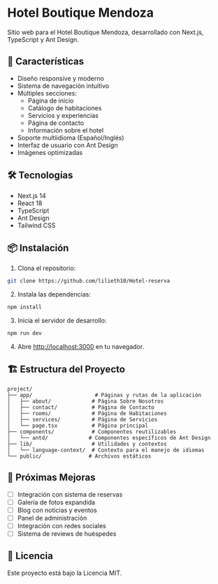 # Hotel Boutique Mendoza

Sitio web para el Hotel Boutique Mendoza, desarrollado con Next.js, TypeScript y Ant Design.

## 🌟 Características

- Diseño responsive y moderno
- Sistema de navegación intuitivo
- Múltiples secciones:
  - Página de inicio
  - Catálogo de habitaciones
  - Servicios y experiencias
  - Página de contacto
  - Información sobre el hotel
- Soporte multiidioma (Español/Inglés)
- Interfaz de usuario con Ant Design
- Imágenes optimizadas

## 🛠️ Tecnologías

- Next.js 14
- React 18
- TypeScript
- Ant Design
- Tailwind CSS

## 📦 Instalación

1. Clona el repositorio:
```bash
git clone https://github.com/lilieth10/Hotel-reserva
```

2. Instala las dependencias:
```bash
npm install
```

3. Inicia el servidor de desarrollo:
```bash
npm run dev
```

4. Abre [http://localhost:3000](http://localhost:3000) en tu navegador.

## 🏗️ Estructura del Proyecto

```
project/
├── app/                    # Páginas y rutas de la aplicación
│   ├── about/             # Página Sobre Nosotros
│   ├── contact/           # Página de Contacto
│   ├── rooms/             # Página de Habitaciones
│   ├── services/          # Página de Servicios
│   └── page.tsx           # Página principal
├── components/            # Componentes reutilizables
│   └── antd/             # Componentes específicos de Ant Design
├── lib/                   # Utilidades y contextos
│   └── language-context/  # Contexto para el manejo de idiomas
└── public/               # Archivos estáticos
```

## 🚀 Próximas Mejoras

- [ ] Integración con sistema de reservas
- [ ] Galería de fotos expandida
- [ ] Blog con noticias y eventos
- [ ] Panel de administración
- [ ] Integración con redes sociales
- [ ] Sistema de reviews de huéspedes

## 📄 Licencia

Este proyecto está bajo la Licencia MIT. 
